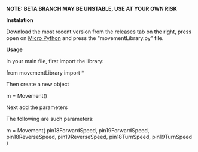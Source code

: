 **NOTE: BETA BRANCH MAY BE UNSTABLE, USE AT YOUR OWN RISK**




**Instalation**

Download the most recent version from the releases tab on the right, press open on [Micro Python](https://python.microbit.org/v/3/) and press the "movementLibrary.py" file.

**Usage**

In your main file, first import the library:

from movementLibrary import *

Then create a new object

m = Movement()

Next add the parameters

The following are such parameters:

m = Movement(
  pin18ForwardSpeed,
  pin19ForwardSpeed,
  pin18ReverseSpeed,
  pin19ReverseSpeed,
  pin18TurnSpeed,
  pin19TurnSpeed
)
